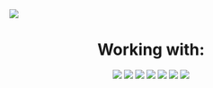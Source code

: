<!-- <img src="https://i.imgur.com/ZdeYPz2.png"> -->
<img src="https://i.imgur.com/v0zCmSP.png">

<div align="center">
  <h1> Working with: </h1>
  <img src="https://img.shields.io/badge/-Node-black?logo=nodedotjs&style=for-the-badge&logoColor=violet"></img>
  <img src="https://img.shields.io/badge/-Typescript-black?logo=typescript&style=for-the-badge&logoColor=violet"></img>
  <img src="https://img.shields.io/badge/-React-black?logo=react&style=for-the-badge&logoColor=violet"></img>
  <img src="https://img.shields.io/badge/-Express-black?logo=express&style=for-the-badge&logoColor=violet"></img>
  <img src="https://img.shields.io/badge/-Java-black?logo=oracle&style=for-the-badge&logoColor=violet"></img>
  <img src="https://img.shields.io/badge/-MongoDB-black?logo=mongodb&style=for-the-badge&logoColor=violet"></img>
  <img src="https://img.shields.io/badge/-Solidity-black?logo=solidity&style=for-the-badge&logoColor=violet"></img>
  
</div>
